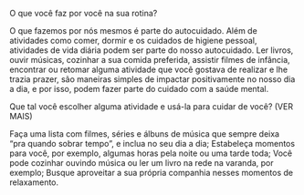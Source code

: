 O que você faz por você na sua rotina?

O que fazemos por nós mesmos é parte do autocuidado. Além de atividades como comer, dormir e os cuidados de higiene pessoal, atividades de vida diária podem ser parte do nosso autocuidado. Ler livros, ouvir músicas, cozinhar a sua comida preferida, assistir filmes de infância, encontrar ou retomar alguma atividade que você gostava de realizar e  lhe trazia prazer, são maneiras simples de impactar positivamente no nosso dia a dia, e por isso, podem fazer parte do cuidado com a saúde mental.

Que tal você escolher alguma atividade e usá-la para cuidar de você? (VER MAIS)

Faça uma lista com filmes, séries e álbuns de música que sempre deixa “pra quando sobrar tempo”, e inclua no seu dia a dia;
Estabeleça momentos para você, por exemplo, algumas horas pela noite ou uma tarde toda;
Você pode cozinhar ouvindo música ou ler um livro na rede na varanda, por exemplo;
Busque aproveitar a sua própria companhia nesses momentos de relaxamento.
